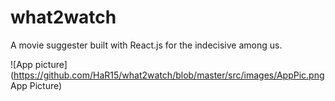 # what2watch #
A movie suggester built with React.js for the indecisive among us.

![App picture](https://github.com/HaR15/what2watch/blob/master/src/images/AppPic.png App Picture)
